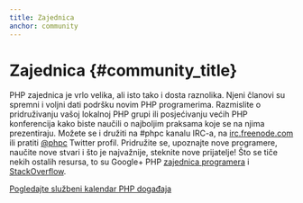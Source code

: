 ```yaml
---
title: Zajednica
anchor: community
---
```


# Zajednica {#community_title}

PHP zajednica je vrlo velika, ali isto tako i dosta raznolika. Njeni članovi su spremni i voljni 
dati podršku novim PHP programerima. Razmislite o pridruživanju vašoj lokalnoj PHP grupi ili posjećivanju
većih PHP konferencija kako biste naučili o najboljim praksama koje se na njima prezentiraju. Možete se i
družiti na #phpc kanalu IRC-a, na [irc.freenode.com][php-irc] ili pratiti [@phpc][phpc-twitter]
Twitter profil. Pridružite se, upoznajte nove programere, naučite nove stvari i što je najvažnije, steknite
nove prijatelje! Što se tiče nekih ostalih resursa, to su Google+ PHP [zajednica programera][php-programmers-gplus]
i [StackOverflow][php-so].

[Pogledajte službeni kalendar PHP događaja][php-calendar]


[php-irc]: http://webchat.freenode.net/?channels=phpc
[phpc-twitter]: https://twitter.com/phpc
[php-programmers-gplus]: https://plus.google.com/u/0/communities/104245651975268426012
[php-so]: http://stackoverflow.com/questions/tagged/php
[php-calendar]: http://php.net/cal.php
